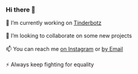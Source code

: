 ### Hi there 👋

🔭 I’m currently working on [Tinderbotz](https://github.com/frederikme/TinderBotz)</br>
</br>
👯 I’m looking to collaborate on some new projects</br>
</br>
📫 You can reach me [on Instagram](https://www.instagram.com/teeti.fm/) or [by Email](mailto:frederik.mees@gmail.com)</br>
</br>
⚡  Always keep fighting for equality</br>
